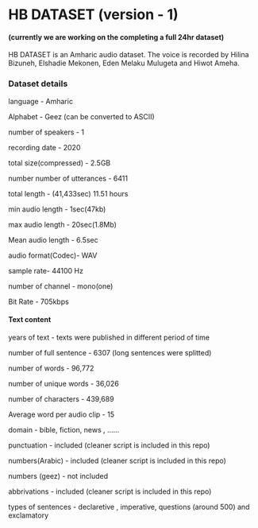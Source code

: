 # HB DATASET (version - 1)
#### (currently we are working on the completing a full 24hr dataset)

HB DATASET is an Amharic audio dataset. The voice is recorded by Hilina Bizuneh, Elshadie Mekonen, Eden Melaku Mulugeta and Hiwot Ameha.

### Dataset details

language - Amharic

Alphabet - Geez (can be converted to ASCII)

number of speakers - 1

recording date - 2020

total size(compressed) - 2.5GB

number number of utterances - 6411

total length - (41,433sec) 11.51 hours

min audio length - 1sec(47kb)

max audio length - 20sec(1.8Mb)

Mean audio length - 6.5sec

audio format(Codec)- WAV

sample rate- 44100 Hz

number of channel - mono(one)

Bit Rate - 705kbps



#### Text content
 
years of text - texts were published in different period of time
 
number of full sentence - 6307 (long sentences were splitted)

number of words - 96,772

number of unique words - 36,026

number of characters -  439,689

Average word per audio clip - 15

domain - bible, fiction, news , ......

punctuation - included (cleaner script is included in this repo)

numbers(Arabic) - included (cleaner script is included in this repo)

numbers (geez) -  not included

abbrivations - included (cleaner script is included in this repo)

types of sentences -  declaretive , imperative, questions (around 500) and exclamatory



